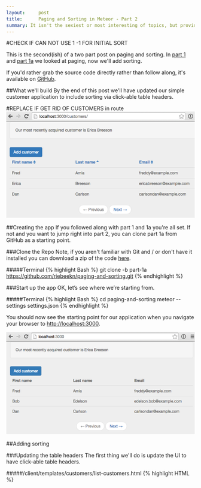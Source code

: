 ```yaml
---
layout:     post
title:      Paging and Sorting in Meteor - Part 2
summary: It isn't the sexiest or most interesting of topics, but providing paging and sorting for tabular data is a common requirement when building out an application.  In part 1 we implemented paging, in this post we'll add sorting.
---
```

#CHECK IF CAN NOT USE 1 -1 FOR INITIAL SORT

This is the second(ish) of a two part post on paging and sorting.  In <a href="/paging-and-sorting-part-1/index.html" target="_blank">part 1</a> and  <a href="/paging-and-sorting-part-1a/index.html" target="_blank">part 1a</a> we looked at paging, now we'll add sorting.

If you'd rather grab the source code directly rather than follow along, it's available on <a href="https://github.com/riebeekn/paging-and-sorting" target="_blank">GitHub</a>.

##What we'll build
By the end of this post we'll have updated our simple customer application to include sorting via click-able table headers.

#REPLACE IF GET RID OF CUSTOMERS in route
<img src="../images/posts/paging-and-sorting-part-2/app-done-part-2.png" class="img-responsive" />

##Creating the app
If you followed along with part 1 and 1a you're all set.  If not and you want to jump right into part 2, you can clone part 1a from GitHub as a starting point.

###Clone the Repo
Note, if you aren't familiar with Git and / or don't have it installed you can download a zip of the code <a href="https://github.com/riebeekn/paging-and-sorting/tree/part-1a" target="_blank">here</a>.

#####Terminal
{% highlight Bash %}
git clone -b part-1a https://github.com/riebeekn/paging-and-sorting.git
{% endhighlight %}

###Start up the app
OK, let’s see where we’re starting from.

#####Terminal
{% highlight Bash %}
cd paging-and-sorting
meteor --settings settings.json
{% endhighlight %}

You should now see the starting point for our application when you navigate your browser to <a href="http://localhost:3000" target="_blank">http://localhost:3000</a>.

<img src="../images/posts/paging-and-sorting-part-2/app-starting-point.png" class="img-responsive" />

##Adding sorting

###Updating the table headers
The first thing we'll do is update the UI to have click-able table headers.

#####/client/templates/customers/list-customers.html
{% highlight HTML %}
<template name="listCustomers">
  {% raw %}{{> newestCustomer}}{% endraw %}
  <div class="row">
    <div class="col-md-12">
      <a class="btn btn-primary" id="btnAddCustomer">Add customer</a>
    </div>
  </div>

  {% raw %}{{#unless Template.subscriptionsReady}}
    {{> spinner}}
  {{/unless}}{% endraw %}
  <table class="table">
    <thead>
      <tr>
        <th>
          <a id="firstName" href="#">First name</a>
        </th>
        <th>
          <a id="lastName" href="#">Last name</a>
        </th>
        <th>
          <a id="email" href="#">Email</a>
        </th>
      </tr>
    </thead>
    <tbody>
      {% raw %}{{#each customers}}{% endraw %}
      ...
      ...
{% endhighlight %}

OK, nothing complicated.  We've just switched out the regular table headers with links.  

Before hooking up the links let's switch gears and figure out what we want to have happen on the server.  We'll want to specify not only a sort field but also a sort direction.  This is going to require a change to both the publication and then client side we'll need to update the subscription.

###Updating the publication and subscription

Let's update the publication first.

#####/server/publications.js
{% highlight JavaScript %}
FindFromPublication.publish('customers', function(skipCount, sortField, sortDirection) {
  var positiveIntegerCheck = Match.Where(function(x) {
    check(x, Match.Integer);
    return x >= 0;
  });
  check(skipCount, positiveIntegerCheck);

  Counts.publish(this, 'customerCount', Customers.find(), { 
    noReady: true
  });
  
  var sortParams = {};
  sortParams[sortField] = sortDirection;
  return Customers.find({}, {
    limit: parseInt(Meteor.settings.public.recordsPerPage),
    skip: skipCount,
    sort: sortParams
  });
});
...
...
{% endhighlight %}

Nothing too crazy, we're passing in two additional input parameters to the function, one for the sort field and the other for the sort direction.  Then the find call has been updated to take the new parameters into account via the `sortParams` variable.

*Note: for now we're not performing a check on our new input parameters, but we'll do so in a bit once we've solidified the valid values that can be passed into the function.*

Let's check out our app:

<img src="../images/posts/paging-and-sorting-part-2/no-worky.png" class="img-responsive" />

That's no good, but expected, we need to update our subscription to include the two new parameters.  To get things back to a working state we'll initially hard-code some values and then build out the full implementation.

First off though, to figure out what we're going to need to do, let's have a quick look at our database records with <a href="http://robomongo.org/" target="_blank">Robomongo</a>.

<img src="../images/posts/paging-and-sorting-part-2/robo.png" class="img-responsive" />

We can see we have 5 fields in our customer records, 3 of which are displayed in the UI.  Also the column names are slightly different from what we're using for the table headers in the UI, so when we specify the sort field we need to keep in mind the column names in the database.

Let's start off by sorting via surname with an order value of 1 (i.e. an ascending sort direction, -1 would result in a descending sort).

#####/client/templates/customers/list-customers.js
{% highlight JavaScript %}
Template.listCustomers.onCreated(function() {
  var template = this;

  template.autorun(function() {
    var skipCount = (currentPage() - 1) * Meteor.settings.public.recordsPerPage;
    template.subscribe('customers', skipCount, "surname", 1);
  });
});
...
{% endhighlight %}

The only change we've made is to the `template.subscribe...` line.  After hard-coding the surname as the sort field and ascending as the sort order, everything should be back working and we'll see our list of customers is now sorted by surname.

<img src="../images/posts/paging-and-sorting-part-2/sort-by-surname.png" class="img-responsive" />

###An issue
Hmm, I'm getting bored having only 6 customers in our database, how about we add a new customer via the `Add Customer` button.

<img src="../images/posts/paging-and-sorting-part-2/add-new.png" class="img-responsive" />

Awesome, we have a new customer... but hey what is up with the sort order?  Our newly added customer is way back on the last page.

<img src="../images/posts/paging-and-sorting-part-2/bad-sort-order.png" class="img-responsive" />

Well turns out Mongo does not support <a href="http://stackoverflow.com/questions/22931177/mongo-db-sorting-with-case-insensitive" target="_blank">case insensitive sorting</a>, and uppercase words will appear prior to lowercase words when sorted.  Holy smokes, what are we going to do?

###A solution
Turns out a common pattern when needing to sort on String columns in Mongo is to duplicate a lower-cased version of the field for the purpose of sorting.  Coming from a traditional database background, this seems a little strange, but that's just the way it's done in Mongo, denormalization and duplication is fairly common.

So how can we accomplish this in our application?  Duplicating and keeping in sync extra columns seems like it will be a huge error-prone headache!  Luckily there's a package that can help us out.

We'll add the <a href="https://github.com/aldeed/meteor-collection2" target="_blank">collection2</a> package which will allow us to automatically create lower-cased versions of our String fields.  Let's see how it all works.

#####Terminal
{% highlight Bash %}
meteor add aldeed:collection2
{% endhighlight %}

Now we'll create a <a href="https://github.com/aldeed/meteor-collection2#attaching-a-schema-to-a-collection" target="_blank">schema</a> for our customer collection.

#####Terminal
{% highlight Bash %}
mkdir lib/schemas
touch lib/schemas/customers.js
{% endhighlight %}

#####/lib/schemas/customers.js
{% highlight JavaScript %}
Customers.attachSchema(new SimpleSchema({
  name: {
    type: String
  },

  name_sort: {
    type: String,
    optional: true,
    autoValue: function() {
      var name = this.field("name");
      if (name.isSet) {
        return name.value.toLowerCase();
      } else {
        this.unset(); // Prevent user from supplying her own value
      }
    }
  },
 
  surname: {
    type: String
  },

  surname_sort: {
    type: String,
    optional: true,
    autoValue: function() {
      var surname = this.field("surname");
      if (surname.isSet) {
        return surname.value.toLowerCase();
      } else {
        this.unset(); // Prevent user from supplying her own value
      }
    }
  },

  email: {
    type: String,
    autoValue: function() {
      return this.value.toLowerCase(); // store emails as lower-case
    }
  },

  acquired: {
    type: Date,
    autoValue: function() {
      if (this.isInsert) {
        return new Date();
      } else if (this.isUpsert) {
        return {$setOnInsert: new Date()};
      } else {
        this.unset();
      }
    }
  }
})); 
{% endhighlight %}

In the schema file we're doing a couple of things.  

First we're specifying the type of each column (notice we've added 2 new columns `name_sort` and `surname_sort` to handle our case insensitive sorting).  

Next we're making use of the `autoValue` function on some of the columns.

For the sort specific columns we're just lower-casing the value of the primary column, i.e. `return surname.value.toLowerCase()`.  We're also lowercasing the email field to avoid any funkiness that might arise if a user enters a mixed case email address.  

Finally we're automatically applying the current date / time to the `acquired` field on an insert and preventing any updates on the column. Since the acquired field represents when a customer was added to the application, the field should only be set on the insert and never updated.

The `acquired` change means we can get rid of our default dates from `fixture.js` as they'll be over-written by the `autoValue` function anyway.

#####/server/fixtures.js
{% highlight JavaScript %}
// Fixture data
Meteor.startup(function() {
  if (Customers.find().count() === 0) {
    Customers.insert({
      name: 'Fred',
      surname: "Amia",
      email: 'freddy@example.com'
    });
    Customers.insert({
      name: 'Bob',
      surname: 'Edelson',
      email: 'edelson.bob@example.com'
    });
    Customers.insert({
      name: 'Dan',
      surname: "Carlson",
      email: 'carlsondan@example.com'
    });
    Customers.insert({
      name: 'Alice',
      surname: 'Foster',
      email: 'a.foster@example.com'
    });
    Customers.insert({
      name: 'Erica',
      surname: "Breeson",
      email: 'ericabreeson@example.com'
    });
    Customers.insert({
      name: 'Cindy',
      surname: 'Driver',
      email: 'cindy.driver@example.com'
    });
  }
});
{% endhighlight %}

We'll want to reset our app so that our fixture data gets the new auto value data.  So stop, reset and re-start the meteor server.

#####Terminal
{% highlight Bash %}
meteor reset
meteor --settings settings.json
{% endhighlight %}

After we make a small change to our subscription re-adding Bob d'Arnaud, will put him in the right place. 

#####/client/templates/customers/list-customers.js
{% highlight JavaScript %}
Template.listCustomers.onCreated(function() {
  var template = this;

  template.autorun(function() {
    var skipCount = (currentPage() - 1) * Meteor.settings.public.recordsPerPage;
    template.subscribe('customers', skipCount, "surname_sort", 1);
  });
});
...
{% endhighlight %}

We're using the `surname_sort` column instead of `surname` as the sort column and there we go, Bob is now where he belongs.

<img src="../images/posts/paging-and-sorting-part-2/good-sort.png" class="img-responsive" />

Also notice that before we added Bob, Cindy showed up as our newest customer instead of Erica.  With our auto assigned `acquired` values from the schema and the record for Cindy being the last record in `fixture.js`, hers is the last record to be inserted; and therefore contained the newest `acquired` value.

###Dynamic sorting based on the URL
OK, so we have sorting working with hard-coded values in the subscription, now let's see if we can get the sort field and sort direction to react to the current URL.  Similar to what we did with paging we'll initially manually update the URL and then hook in the UI links.

What we're aiming to accomplish is something like the following:

<img src="../images/posts/paging-and-sorting-part-2/url.png" class="img-responsive" />

The URL contains the sort field and direction to apply... let's work on getting rid of that 404.

####Update the router
The first step is to update our routes so that Meteor understands what to do with the new URL parameters.

#####/lib/router/customer-routes.js
{% highlight JavaScript %}
Router.route('/:page?/:sortField?/:sortDirection?', {  
  name: 'listCustomers'
});

Router.route('/customer/add', {
  name: 'addCustomer'
});
{% endhighlight %}

All we've done is add optional parameters for the sort field and direction.  This will get rid of the 404 but the parameters aren't going to have any affect on our application... so let's get that sorted.

####Implementing the sort direction
Let's work on sort direction first.  We'll need to make a small change to the subscription.

#####/client/templates/customers/list-customers.js
{% highlight JavaScript %}
Template.listCustomers.onCreated(function() {
  var template = this;

  template.autorun(function() {
    var skipCount = (currentPage() - 1) * Meteor.settings.public.recordsPerPage;
    template.subscribe(
      'customers', 
      skipCount, 
      "surname_sort", 
      Router.current().params.sortDirection
    );
  });
});
...
{% endhighlight %}

The only change is that we're now passing along the value of the `sortDirection` URL parameter to the subscription via `Router.current().params.sortDirection` instead of using a hard-coded value.

Let's update the publication to handle the parameter properly.

#####/server/publications.js
{% highlight JavaScript %}
var buildSortParams = function(sortField, sortDirection) {
  var sortParams = {};
  var direction = sortDirection || 1;
  if (direction === 'desc') {
    direction = -1;
  } else {
    direction = 1;
  }
  sortParams[sortField] = direction;

  return sortParams;
}

FindFromPublication.publish('customers', function(skipCount, sortField, sortDirection) {
  var positiveIntegerCheck = Match.Where(function(x) {
    check(x, Match.Integer);
    return x >= 0;
  });
  check(skipCount, positiveIntegerCheck);

  var sortDirectionCheck = Match.Where(function(x) {
    if (x) {
      check(x, String);
      return x === 'asc' || x === 'desc';
    } else {
      return true;
    }
  });
  check(sortDirection, sortDirectionCheck)

  Counts.publish(this, 'customerCount', Customers.find(), { 
    noReady: true
  });
  
  return Customers.find({}, {
    limit: parseInt(Meteor.settings.public.recordsPerPage),
    skip: skipCount,
    sort: buildSortParams(sortField, sortDirection)
  });
});
{% endhighlight %}

The logic around the sort parameters is starting to get a little bit involved so we've refactored it to a separate function, `buildSortParams`.  The method itself is fairly simple, we're just checking the value of the `sortDirection` that has been passed in.  If the value is `null` we default to ascending.  If the value is present we sort based on the value, converting `desc` to `-1`, otherwise defaulting to `1`.

In the main publication code we've added a check for the `sortDirection`, verifying that it is a `String` and set to either `asc` or `desc`. 

The `sort:...` within the `find` call now takes advantage of the refactored out  `buildSortParams` function.

With the above in place we can now affect the sort order of our records by manually entering a sort direction into the URL of our application.

<img src="../images/posts/paging-and-sorting-part-2/sort-done.png" class="img-responsive" />

Of course, the sort field is still going to be the last name, since we haven't hooked up the sort field functionality... let's do that next.

####Implementing the sort field
The sort field implementation is going to be very similar to what we did for the sort direction.  First off let's update our subscription to make use of the sort field URL parameter.

#####/client/templates/customers/list-customers.js
{% highlight JavaScript %}
Template.listCustomers.onCreated(function() {
  var template = this;

  template.autorun(function() {
    var skipCount = (currentPage() - 1) * Meteor.settings.public.recordsPerPage;
    template.subscribe(
      'customers', 
      skipCount, 
      Router.current().params.sortField,
      Router.current().params.sortDirection
    );
  });
});
...
{% endhighlight %}

A very small change is required here, just swapping out the hard-coded `surname_sort` value with the actual route parameter, i.e. `Router.current().params.sortField`.

Now onto the publication.

#####/server/publications.js
{% highlight JavaScript %}
var buildSortParams = function(sortField, sortDirection) {
  var sortParams = {};
  
  var direction = sortDirection || 1;
  if (direction === 'desc') {
    direction = -1;
  } else {
    direction = 1;
  }

  var field = sortField || 'surname_sort';
  if (sortField === 'firstname') {
    field = 'name_sort';
  } else if (sortField === 'lastname') {
    field = 'surname_sort';
  } else if (sortField === 'email') {
    field = 'email';
  } 

  sortParams[field] = direction;

  return sortParams;
}

FindFromPublication.publish('customers', function(skipCount, sortField, sortDirection) {
  var positiveIntegerCheck = Match.Where(function(x) {
    ...
    ...
  }

  var sortFieldCheck = Match.Where(function(x) {
    if (x) {
      check(x, String);
      return x === 'firstname' || x === 'lastname' || x ==='email';
    } else {
      return true;
    }
  });
  check(sortField, sortFieldCheck);

  var sortDirectionCheck = Match.Where(function(x) {
    ...
    ...
}
{% endhighlight %}

So we've added some logic to handle the `sortField` value in the `buildSortParams` function.  We're defaulting to sorting via last name when a value is not passed in, otherwise we sort on the appropriate column.  

We've also added a check for the `sortField` in the main publication code.  It's very similar to the `sorDirectionCheck`, we make sure the value is a string and that is it one of our 3 valid sort fields.

And with that we are able to manually sort our records via the URL.

<img src="../images/posts/paging-and-sorting-part-2/manual-sort.gif" class="img-responsive" />

####A bit of weirdness
Did you see anything a little strange in the screen grab above?  Let's do a freeze frame on our first name ascending sort.

<img src="../images/posts/paging-and-sorting-part-2/first-name-asc.png" class="img-responsive" />

As we all know users are always being difficult, use software wrong and all around mess up developers lives... and this is yet another example of that, imagine 2 customers having the same name... ridiculous!

All joking aside, since we can expect duplicate first and last names, we should adjust our sorting logic to deal with duplicates in a reasonable manner.  When ordering on a name field it makes sense to order by the primary name field (i.e. first name, if the first name header is clicked) and then the secondary name field (i.e. last name).

So how can we apply a multi column `sort` to a `find` call?  Well turns out the value of a `sort` parameter can be an object (like what we've been doing so far) or an array of arrays.  This second option is what will allow for a multi column sort.  We can pass something like `[["name_sort", "asc"],["surname_sort", "asc"]]` into the find call in order to perform a multi column sort.

Let's update `buildSortParameters` to do just that.

#####/server/publications.js
 {% highlight JavaScript %}
 var buildSortParams = function(sortField, sortDirection) {
  var sortParams = [];
  
  var direction = sortDirection || 'asc';

  var field = sortField || 'surname_sort';
  if (sortField === 'firstname') {
    sortParams.push(['name_sort', direction]);
    sortParams.push(['surname_sort', direction])
  } else if (sortField === 'lastname') {
    sortParams.push(['surname_sort', direction]);
    sortParams.push(['name_sort', direction]);
  } else if (sortField === 'email') {
    sortParams.push(['email', sortDirection]);
  } 

  return sortParams;
}
...
...
{% endhighlight %} 

Pretty straight forward, instead of an object we're returning an array of arrays.  In the case of a first or last name sort we're applying a secondary sort on the appropriate name field.

Now when we sort by first name ascending, a secondary sort is performed on the last name... and the Bob's appear in a more logical order.

<img src="../images/posts/paging-and-sorting-part-2/bobs-good.png" class="img-responsive" />

####A quick refactor
One thing I'm not too happy about is all that parameter checking in our `customers` publication is starting to make it a little hard to see what we're actually doing in the publication, the check code takes up more space than the code that actually grabs the data!

Let's suck the check's into a helper class to thin out the publication.  As an added bonus we can also re-use the check code in other places down the road if we need to.

#####Terminal
{% highlight Bash %}
mkdir server/helpers
touch server/helpers/custom-checks.js
{% endhighlight %}

#####/server/helpers/custom-checks.js
{% highlight JavaScript %}
CustomChecks = {};

CustomChecks.positiveIntegerCheck = Match.Where(function(x) {
  check(x, Match.Integer);
  return x >= 0;
});

CustomChecks.sortFieldCheck = Match.Where(function(x) {
  if (x) {
    check(x, String);
    return x === 'firstname' || x === 'lastname' || x ==='email';
  } else {
    return true;
  }
});

CustomChecks.sortDirectionCheck = Match.Where(function(x) {
  if (x) {
    check(x, String);
    return x === 'asc' || x === 'desc';
  } else {
    return true;
  }
});
{% endhighlight %}

So with `custom-checks.js` all we've done is to extract the custom check code out of `publication.js`.

This makes our main publication method much more readable.

#####/server/publications.js
{% highlight JavaScript %}
...
...
FindFromPublication.publish('customers', function(skipCount, sortField, sortDirection) {
  // parameter validations
  check(skipCount, CustomChecks.positiveIntegerCheck);
  check(sortField, CustomChecks.sortFieldCheck);
  check(sortDirection, CustomChecks.sortDirectionCheck)

  Counts.publish(this, 'customerCount', Customers.find(), { 
    noReady: true
  });
  
  return Customers.find({}, {
    limit: parseInt(Meteor.settings.public.recordsPerPage),
    skip: skipCount,
    sort: buildSortParams(sortField, sortDirection)
  });
});
{% endhighlight %}

####A small problem
Before moving on, let's add a new customer to our site via the add customer button.

<img src="../images/posts/paging-and-sorting-part-2/bad-add.png" class="img-responsive" />

Hey, that doesn't look right, why are we still on our list of customers?  If we look at the server console, we can see Meteor attempting to render our customer list but our parameter checks failed.

<img src="../images/posts/paging-and-sorting-part-2/bad-add-console.png" class="img-responsive" />

The issue is the 3 optional parameters on our `root` route. Our pattern for the `add customer` route is matching with the `root` route.  `customer` is being treated as the first optional parameter, `add` as the second optional parameter.

So there are a couple of ways that we could fix this.  We could move our customers list off the root route, for example:

#####/lib/router/customer-routes.js
{% highlight JavaScript %}
Router.route('customers/:page?/:sortField?/:sortDirection?', {  
  name: 'listCustomers'
});
...
{% endhighlight %}

Now we'd need to use a URL such as `http://localhost:3000/customers` to access our customers.

The other option is to change the ordering of the routes.  Since routes are evaluated in a top down order, switching the order of routes means a URL of `/customer/add` will be evaluated and matched by our `addCustomer` route before it ever gets to our root route.  This is the option we'll go with, so update `customer-routes.js` as follows:

#####/lib/router/customer-routes.js
{% highlight JavaScript %}
Router.route('/customer/add', {
  name: 'addCustomer'
});

Router.route('/:page?/:sortField?/:sortDirection?', {  
  name: 'listCustomers'
});
{% endhighlight %}

This is something to keep in mind when using optional parameters, if you aren't careful you can get unintentional route matching going on and you'll find your navigation is no longer doing what you want!

#STOPPED 

###Hooking up the header links
OK, so we have our sorting working when the URL is updated manually, now we just need to hook up our header links.  Let's add some events for the links.

#####/client/templates/customers/list-customers.js
{% highlight JavaScript %}
... existing code

Template.listCustomers.events({
  'click #btnAddCustomer': function(e) {
    e.preventDefault();

    Router.go('addCustomer', {page: Router.current().params.page});
  },
  'click #firstName,#lastName,#email': function(e) {
    e.preventDefault();

    if (e.target.id === 'firstName') {
      navigateToCustomersRoute('firstname');
    } else if (e.target.id === 'lastName') {
      navigateToCustomersRoute('lastname');
    } else if (e.target.id === 'email') {
      navigateToCustomersRoute('email');
    }
  }
});

var navigateToCustomersRoute = function(sortField) {
  Router.go('listCustomers', {
    page: Router.current().params.page || 1,
    sortField: sortField,
    sortDirection: toggleSortDirection(sortField)
  });
}

var toggleSortDirection = function(sortBy) {
  var currentSortField = Router.current().params.sortField || 'lastname';
  if (currentSortField !== sortBy) {
    return 'asc';
  } else {
    var currentSortDirection = Router.current().params.sortDirection || 'asc';
    if (currentSortDirection === 'asc') {
      return 'desc';
    } else {
      return 'asc';
    }
  }
}
...
...
{% endhighlight %}

OK, that's a bit of a code dump but it's all pretty straight-forward.  

In the event handler we're checking which header was clicked, i.e. `e.target.id === 'firstName`, and based on that, we pass in the appropriate sort column to the `navigateToCustomersRoute` function.

In `navigateToCustomersRoute` we just navigate to the `listCustomers` route with the appropriate parameters.  

One thing to notice is that we are explicitly setting a `page` parameter via `page: Router.current().params.page || 1`.  We need to explicitly set the page otherwise we could end up with an invalid route.  For example if the user clicks the `First Name` header from the default customer page, i.e. `http://localhost:3000/customers/`, the page parameter is empty.  If we don't set it explicitly to 1 we'll end up with a route of `http://localhost:3000/customers/firstname/asc`, when it should be `http://localhost:3000/customers/1/firstname/asc`.  Then if the `First Name` header is clicked yet again, `firstname` will be grabbed as the page parameter and we'll end up with `http://localhost:3000/customers/firstname/firstname/asc`.

After setting our page and sort field, we call into the `toggleSortDirection` function to grab our sort direction.  The logic is pretty simple, if we're sorting by a new column we default to an ascending sort otherwise we toggle the current direction.

And with that we should have our sorting all working.

#REPLACE
<img src="../images/posts/paging-and-sorting-part-2/sort.gif" class="img-responsive" />

... but hey what's going on?  With that first sort by email our records are not looking at all right, they should be sorting by email ascending.

#REPLACE
<img src="../images/posts/paging-and-sorting-part-2/first-sort-bad.png" class="img-responsive" />

This isn't good, how can that be, everything worked when we were manually entering URLs, so what's going on now?  In fact the sort *still* works if we enter the URL manually and click enter.

####Some debugging

Let's add some console logging to both our server and client code to see if we can figure things out.  We'll be removing the `DEBUG` code we're adding below so feel free to just read this section and skip actually updating your own code.

#####/server/publications.js
{% highlight JavaScript %}
  ...
  ...

FindFromPublication.publish('customers', function(skipCount, sortField, sortDirection) {
  var positiveIntegerCheck = Match.Where(function(x) {
    check(x, Match.Integer);
    return x >= 0;
  });
  check(skipCount, positiveIntegerCheck);

  Counts.publish(this, 'customerCount', Customers.find(), { 
    noReady: true
  });
  
  var sortInfo = buildSortParams(sortField, sortDirection);
  var c = Customers.find({}, {
    limit: parseInt(Meteor.settings.public.recordsPerPage),
    skip: skipCount,
    sort: buildSortParams(sortField, sortDirection)
  });

  // DEBUG
  var sortKey = Object.keys(sortInfo)[0];
  var sortValue = sortInfo[sortKey];
  var fetched = c.fetch();

  console.log('*** RETURNING ***');
  console.log("* Sort Key: '" + sortKey + "' Sort Value: '" + sortValue + "'");
  console.log(c.fetch());

  return c;
});
{% endhighlight %}

OK, we're just throwing both our sort parameters and the records returned from the publication into the console.

We'll do something similar with our subscription:

#####/client/templates/customers/list-customers.js
{% highlight JavaScript %}
Template.listCustomers.helpers({
  customers: function() {
    var c = Customers.find();
    console.log(c.fetch());
    return c;
  },
  ...
  ...
{% endhighlight %}

Now with that all in place let's see what happens when we first click the email header.

<img src="../images/posts/paging-and-sorting-part-2/first-click-server.png" class="img-responsive" />

The output of our publication is what we would expect, we are getting 3 records and the records are sorted by email ascending.

<img src="../images/posts/paging-and-sorting-part-2/first-click-client.png" class="img-responsive" />

What's up with the client thou?  We have the expected 3 records but the sort order is off.

So what's going on?  The problem is that the sort order of a publication does not guarantee anything on the client.  The sorting in the publication only ensures that the correct records are sent over to the client.  On the client side we need to once again explicitly sort the records we receive from the publication.

OK, so we can remove our debug code and get to fixing the issue.

####Sorting on the client
Now that we've figured out that we'll need to apply the sort parameters on both the server and the client, we should refactor the sort parameter logic into a common function which can be used by both the client and server.

#####Terminal
{% highlight Bash %}
mkdir lib/helpers
touch lib/helpers/customer-sort-settings.js
{% endhighlight %}

#####/lib/helpers/customer-sort-settings.js
{% highlight JavaScript %}
CustomerSortSettings = {};

CustomerSortSettings.build = function(sortField, sortDirection) {
  var sortParams = {};
  
  var direction = sortDirection || 1;
  if (direction === 'desc') {
    direction = -1;
  } else {
    direction = 1;
  }

  var field = sortField || 'surname_sort';
  if (sortField === 'firstname') {
    field = 'name_sort';
  } else if (sortField === 'lastname') {
    field = 'surname_sort';
  } else if (sortField === 'email') {
    field = 'email';
  } 

  sortParams[field] = direction;

  return sortParams;
}
{% endhighlight %}

All we've done here is to copy the sort code pretty much verbatim out of `publication.js` and into a helper function.  We've placed the helper function in the `\lib` directory so that it can be accessed both client and server side.

Let's update our publication to make use of the new `customer-sort-settings.js` helper.

#####/server/publications.js
{% highlight JavaScript %}
Meteor.publish('customers', function(skipCount, sortField, sortDirection) {
  var positiveIntegerCheck = Match.Where(function(x) {
    check(x, Match.Integer);
    return x >= 0;
  });
  check(skipCount, positiveIntegerCheck);

  Counts.publish(this, 'customerCount', Customers.find(), { 
    noReady: true
  });
  
  return Customers.find({}, {
    limit: parseInt(Meteor.settings.public.recordsPerPage),
    skip: skipCount,
    sort: CustomerSortSettings.build(sortField, sortDirection)
  });
});
{% endhighlight %}

We've removed the code that previously built the sort parameters and instead  call out into `CustomerSortSettings.build...` to get the sort values.  

Next let's perform a client side sort.

#SINCE REMOVING STUFF MAYBE WE SHOULD LIST THE FULL FILE?

#####/client/templates/customers/list-customers.js
{% highlight JavaScript %}
Template.listCustomers.helpers({
  customers: function() {
    return Customers.find({}, {
      sort: CustomerSortSettings.build(
        Router.current().params.sortField || 'lastname', 
        Router.current().params.sortDirection || 'asc')
    });
  },
  ...
  ...
  // ?? what?? don't understand what we are saying here, reveiw when running //thru with code
  // NOTE THIS HAS BEEN REMOVED, as it's now in CustomerSortSettings
  // var toggleSortDirection = function(sortBy) {
{% endhighlight %}

Super easy, we've just added a sort to our `find()` call which makes use of the helper we created earlier.

One thing worth cleaning up is the minor logic around the default sort field and sort direction.  We'll pull that into `CustomerSortSettings` along with the sort direction toggle.

#####/lib/helpers/customer-sort-settings.js
{% highlight JavaScript %}
...
...

CustomerSortSettings.sortDirection = function() {
  return Router.current().params.sortDirection || 'asc';
}

CustomerSortSettings.sortField = function() {
  return Router.current().params.sortField || 'lastname';
}

CustomerSortSettings.toggleSortDirection = function(sortBy) {
  if (this.sortField() !== sortBy) {
    return 'asc';
  } else {
    if (this.sortDirection() === 'asc') {
      return 'desc';
    } else {
      return 'asc';
    }
  }
}
{% endhighlight %}

OK, again we're essentially just moving code around, moving code from `list-customers.js` into our helper class.

Now we can update `list-customers`.

#####/client/templates/customers/list-customers.js
{% highlight JavaScript %}
Template.listCustomers.helpers({
  customers: function() {
    return Customers.find({}, {
      // limit: parseInt(Meteor.settings.public.recordsPerPage),
      sort: CustomerSortSettings.build(
        CustomerSortSettings.sortField(), 
        CustomerSortSettings.sortDirection())
    });
  },
  ...
  ...

var navigateToCustomersRoute = function(sortField) {
  Router.go('listCustomers', {
    page: Router.current().params.page || 1,
    sortField: sortField,
    sortDirection: CustomerSortSettings.toggleSortDirection(sortField)
  });
}
{% endhighlight %}

So in our `find` call we now get the sort direction and sort field from the helper.

In the `navigate...` function we now call into the toggleSortDirection that we also moved to `customer-sort-settings.js`.

###Updating the next and previous buttons
We still have one more problem... clicking the page buttons causes the sort field and direction to clear out.

#REPLACE
<img src="../images/posts/paging-and-sorting-part-2/url-cleared.gif" class="img-responsive" />

This is easy to fix, we just need to add the new URL parameters to our next and previous links.

#####/client/templates/customers/list-customers.js
{% highlight JavaScript %}
...
prevPage: function() {
  var previousPage = currentPage() === 1 ? 1 : currentPage() - 1;
  return Router.routes.listCustomers.path({
    page: previousPage,
    sortField: Router.current().params.sortField,
    sortDirection: Router.current().params.sortDirection
  });
},
nextPage: function() {
  var nextPage = hasMorePages() ? currentPage() + 1 : currentPage();
  return Router.routes.listCustomers.path({
    page: nextPage,
    sortField: Router.current().params.sortField,
    sortDirection:Router.current().params.sortDirection
  });
},
...
{% endhighlight %}

And with that the home stretch is in sight, just one final step.

###Adding a sort indicator
It would be nice to have a sort indicator to provide some visual feedback to the user regarding how the table is currently sorted.  We'll use <a href="http://fortawesome.github.io/Font-Awesome/" target="_blank">font awesome</a> icons to indicate the sort direction.  A <a href="https://atmospherejs.com/natestrauser/font-awesome" target="_blank">package</a> is available, so lets get that added.

#####Terminal
{% highlight Bash %}
meteor add natestrauser:font-awesome
{% endhighlight %}

Now we'll update our table headers to include an icon.

#####/client/templates/customers/list-customers.js
{% highlight HTML %}
<template name="listCustomers">
  {% raw %}{{> newestCustomer}}{% endraw %}
  <div class="row">
    <div class="col-md-12">
      <a class="btn btn-primary" id="btnAddCustomer">Add customer</a>
    </div>
  </div>

  {% raw %}{{#unless Template.subscriptionsReady}}
    {{> spinner}}
  {{/unless}}{% endraw %}
  <table class="table">
    <thead>
      <tr>
        <th>
          <a id="firstName" href="#">First name
            <span>
              <i class="{% raw %}{{firstNameIconClass}}{% endraw %}"></i>
            </span>
          </a>
        </th>
        <th>
          <a id="lastName" href="#">Last name
            <span>
              <i class="{% raw %}{{lastNameIconClass}}{% endraw %}"></i>
            </span>
          </a>
        </th>
        <th>
          <a id="email" href="#">Email
            <span>
              <i class="{% raw %}{{emailIconClass}}{% endraw %}"></i>
            </span>
          </a>
        </th>
      </tr>
    </thead>
    <tbody>
    ...
    ...
{% endhighlight %}

So we've added icon classes to each header.  Now we need to define those in `list-customers.js`.

#####/client/templates/customers/list-customers.js
{% highlight JavaScript %}
... existing code

Template.listCustomers.helpers({
  customers: function() {
    ...
    ...
  ,
  firstNameIconClass: function() {
    return CustomerSortSettings.getSortIconClass("firstname");
  },
  lastNameIconClass: function() {
    return CustomerSortSettings.getSortIconClass("lastname");
  },
  emailIconClass: function() {
    return CustomerSortSettings.getSortIconClass("email");
  }
});
...
...
{% endhighlight %}

All we're doing is calling into a new function we've created in `customer-sort-settings.js`.

#####/lib/customer-sort-settings.js
{% highlight JavaScript %}
... existing code

CustomerSortSettings.getSortIconClass = function(element) {
  if (this.sortField() === element) {
    return this.sortDirection() === "asc" ? 
      "fa fa-sort-asc" : "fa fa-sort-desc";
  } else {
    return "fa fa-sort";
  }
}
{% endhighlight %}

Pretty simple, if the passed in element is the current sort field, we return the `fa-sort-asc` or `fa-sort-desc` icon class based on the current sort direction.  Otherwise we return the double-arrow default sort icon, i.e. `fa-sort`.

##Summary
And with that... sorting, paging, icons... done!

#REPLACE
<img src="../images/posts/paging-and-sorting-part-2/done.gif" class="img-responsive" />

Thanks for reading and hope this series of posts helped you get sorted (ha, ha, sorry... bad jokes are the only ones I got).
